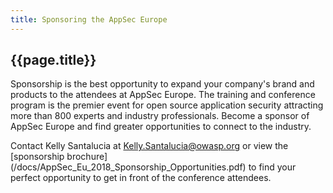 ```yaml
---
title: Sponsoring the AppSec Europe
---
```

## {{page.title}}

Sponsorship is the best opportunity to expand your company's brand and products to the attendees at AppSec Europe.  The training and conference program is the premier event for open source application security attracting more than 800 experts and industry professionals.   Become a sponsor of AppSec Europe and find greater opportunities to connect to the industry.

Contact Kelly Santalucia at [Kelly.Santalucia@owasp.org](mailto:Kelly.Santalucia@owasp.org) or view the [sponsorship brochure] (/docs/AppSec_Eu_2018_Sponsorship_Opportunities.pdf) to find your perfect opportunity to get in front of the conference attendees.


